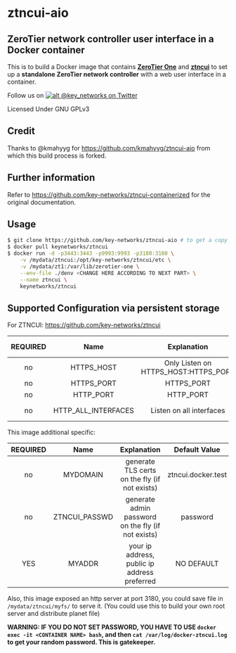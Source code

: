# ztncui-aio
## ZeroTier network controller user interface in a Docker container

This is to build a Docker image that contains **[ZeroTier One](https://www.zerotier.com/download.shtml)** and **[ztncui](https://key-networks.com/ztncui)** to set up a **standalone ZeroTier network controller** with a web user interface in a container.

Follow us on [![alt @key_networks on Twitter](https://i.imgur.com/wWzX9uB.png)](https://twitter.com/key_networks)

Licensed Under GNU GPLv3

## Credit
Thanks to @kmahyyg for https://github.com/kmahyyg/ztncui-aio from which this build process is forked.

## Further information
Refer to https://github.com/key-networks/ztncui-containerized for the original documentation.

## Usage

```bash
$ git clone https://github.com/key-networks/ztncui-aio # to get a copy of denv file, otherwise make your own
$ docker pull keynetworks/ztncui
$ docker run -d -p3443:3443 -p9993:9993 -p3180:3180 \
    -v /mydata/ztncui:/opt/key-networks/ztncui/etc \
    -v /mydata/zt1:/var/lib/zerotier-one \
    --env-file ./denv <CHANGE HERE ACCORDING TO NEXT PART> \
    --name ztncui \
    keynetworks/ztncui
```

## Supported Configuration via persistent storage

For ZTNCUI: https://github.com/key-networks/ztncui

| REQUIRED | Name | Explanation | Default Value |
|:--------:|:--------:|:--------:|:--------:|
|  no  | HTTPS_HOST | Only Listen on HTTPS_HOST:HTTPS_PORT | NO DEFAULT |
| no | HTTPS_PORT | HTTPS_PORT | 3443 |
| no | HTTP_PORT | HTTP_PORT | 3000 |
| no | HTTP_ALL_INTERFACES | Listen on all interfaces | NO DEFAULT |

This image additional specific:

| REQUIRED | Name | Explanation | Default Value |
|:--------:|:--------:|:--------:|:--------:|
| no | MYDOMAIN | generate TLS certs on the fly (if not exists) | ztncui.docker.test |
| no | ZTNCUI_PASSWD | generate admin password on the fly (if not exists) | password |
| YES | MYADDR | your ip address, public ip address preferred | NO DEFAULT |

Also, this image exposed an http server at port 3180, you could save file in `/mydata/ztncui/myfs/` to serve it. (You could use this to build your own root server and distribute planet file)

**WARNING: IF YOU DO NOT SET PASSWORD, YOU HAVE TO USE `docker exec -it <CONTAINER NAME> bash`, and then `cat /var/log/docker-ztncui.log` to get your random password. This is gatekeeper.**
